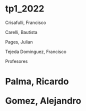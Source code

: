 # tp1_2022
<p>
Crisafulli, Francisco
<p>
  Carelli, Bautista
  <p>
    Pages, Julian
    <p>
      Tejeda Dominguez, Francisco
      <p>
Profesores
<h1>
  Palma, Ricardo
<p>
  Gomez, Alejandro
  </h1>
  
